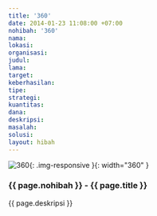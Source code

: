 ```yaml
---
title: '360'
date: 2014-01-23 11:08:00 +07:00
nohibah: '360'
nama:
lokasi:
organisasi:
judul:
lama:
target:
keberhasilan:
tipe:
strategi:
kuantitas:
dana:
deskripsi:
masalah:
solusi:
layout: hibah
---
```


![360](/static/img/hibahcms/360.png){: .img-responsive }{: width="360" }

### {{ page.nohibah }} - {{ page.title }}

{{ page.deskripsi }}
